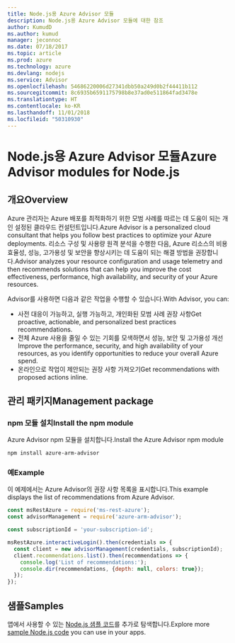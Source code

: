 ```yaml
---
title: Node.js용 Azure Advisor 모듈
description: Node.js용 Azure Advisor 모듈에 대한 참조
author: KumudD
ms.author: kumud
manager: jeconnoc
ms.date: 07/18/2017
ms.topic: article
ms.prod: azure
ms.technology: azure
ms.devlang: nodejs
ms.service: Advisor
ms.openlocfilehash: 54686220006d27341dbb50a249d0b2f44411b112
ms.sourcegitcommit: 8c6935b6591175798b8e37ad0e511864fad3478e
ms.translationtype: HT
ms.contentlocale: ko-KR
ms.lasthandoff: 11/01/2018
ms.locfileid: "50310930"
---
```

# <a name="azure-advisor-modules-for-nodejs"></a><span data-ttu-id="32066-103">Node.js용 Azure Advisor 모듈</span><span class="sxs-lookup"><span data-stu-id="32066-103">Azure Advisor modules for Node.js</span></span>

## <a name="overview"></a><span data-ttu-id="32066-104">개요</span><span class="sxs-lookup"><span data-stu-id="32066-104">Overview</span></span>

<span data-ttu-id="32066-105">Azure 관리자는 Azure 배포를 최적화하기 위한 모범 사례를 따르는 데 도움이 되는 개인 설정된 클라우드 컨설턴트입니다.</span><span class="sxs-lookup"><span data-stu-id="32066-105">Azure Advisor is a personalized cloud consultant that helps you follow best practices to optimize your Azure deployments.</span></span> <span data-ttu-id="32066-106">리소스 구성 및 사용량 원격 분석을 수행한 다음, Azure 리소스의 비용 효율성, 성능, 고가용성 및 보안을 향상시키는 데 도움이 되는 해결 방법을 권장합니다.</span><span class="sxs-lookup"><span data-stu-id="32066-106">Advisor analyzes your resource configuration and usage telemetry and then recommends solutions that can help you improve the cost effectiveness, performance, high availability, and security of your Azure resources.</span></span>

<span data-ttu-id="32066-107">Advisor를 사용하면 다음과 같은 작업을 수행할 수 있습니다.</span><span class="sxs-lookup"><span data-stu-id="32066-107">With Advisor, you can:</span></span>
- <span data-ttu-id="32066-108">사전 대응이 가능하고, 실행 가능하고, 개인화된 모범 사례 권장 사항</span><span class="sxs-lookup"><span data-stu-id="32066-108">Get proactive, actionable, and personalized best practices recommendations.</span></span>
- <span data-ttu-id="32066-109">전체 Azure 사용을 줄일 수 있는 기회를 모색하면서 성능, 보안 및 고가용성 개선</span><span class="sxs-lookup"><span data-stu-id="32066-109">Improve the performance, security, and high availability of your resources, as you identify opportunities to reduce your overall Azure spend.</span></span>
- <span data-ttu-id="32066-110">온라인으로 작업이 제안되는 권장 사항 가져오기</span><span class="sxs-lookup"><span data-stu-id="32066-110">Get recommendations with proposed actions inline.</span></span>

## <a name="management-package"></a><span data-ttu-id="32066-111">관리 패키지</span><span class="sxs-lookup"><span data-stu-id="32066-111">Management package</span></span>

### <a name="install-the-npm-module"></a><span data-ttu-id="32066-112">npm 모듈 설치</span><span class="sxs-lookup"><span data-stu-id="32066-112">Install the npm module</span></span>

<span data-ttu-id="32066-113">Azure Advisor npm 모듈을 설치합니다.</span><span class="sxs-lookup"><span data-stu-id="32066-113">Install the Azure Advisor npm module</span></span>

```bash
npm install azure-arm-advisor
```

### <a name="example"></a><span data-ttu-id="32066-114">예</span><span class="sxs-lookup"><span data-stu-id="32066-114">Example</span></span>

<span data-ttu-id="32066-115">이 예제에서는 Azure Advisor의 권장 사항 목록을 표시합니다.</span><span class="sxs-lookup"><span data-stu-id="32066-115">This example displays the list of recommendations from Azure Advisor.</span></span>

```javascript
const msRestAzure = require('ms-rest-azure');
const advisorManagement = require('azure-arm-advisor');

const subscriptionId = 'your-subscription-id';

msRestAzure.interactiveLogin().then(credentials => {
  const client = new advisorManagement(credentials, subscriptionId);
  client.recommendations.list().then(recommendations => {
    console.log('List of recommendations:');
    console.dir(recommendations, {depth: null, colors: true});
  });
});
```

## <a name="samples"></a><span data-ttu-id="32066-116">샘플</span><span class="sxs-lookup"><span data-stu-id="32066-116">Samples</span></span>

<span data-ttu-id="32066-117">앱에서 사용할 수 있는 [Node.js 샘플 코드](https://azure.microsoft.com/resources/samples/?platform=nodejs)를 추가로 탐색합니다.</span><span class="sxs-lookup"><span data-stu-id="32066-117">Explore more [sample Node.js code](https://azure.microsoft.com/resources/samples/?platform=nodejs) you can use in your apps.</span></span>
